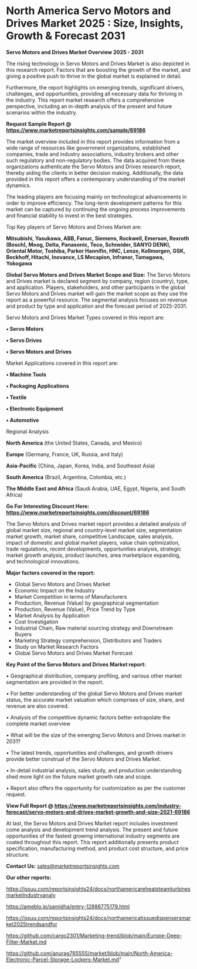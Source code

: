 # North America Servo Motors and Drives Market 2025 : Size, Insights, Growth & Forecast 2031

<Strong> Servo Motors and Drives Market Overview 2025 - 2031</strong>

The rising technology in Servo Motors and Drives Market is also depicted in this research report. Factors that are boosting the growth of the market, and giving a positive push to thrive in the global market is explained in detail.

Furthermore, the report highlights on emerging trends, significant drivers, challenges, and opportunities, providing all necessary data for thriving in the industry. This report market research offers a comprehensive perspective, including an in-depth analysis of the present and future scenarios within the industry.

<strong>Request Sample Report @ <a href=https://www.marketreportsinsights.com/sample/69186>https://www.marketreportsinsights.com/sample/69186</a></strong>

The market overview included in this report provides information from a wide range of resources like government organizations, established companies, trade and industry associations, industry brokers and other such regulatory and non-regulatory bodies. The data acquired from these organizations authenticate the Servo Motors and Drives research report, thereby aiding the clients in better decision making. Additionally, the data provided in this report offers a contemporary understanding of the market dynamics.

The leading players are focusing mainly on technological advancements in order to improve efficiency. The long-term development patterns for this market can be captured by continuing the ongoing process improvements and financial stability to invest in the best strategies.

Top Key players of Servo Motors and Drives Market are:

<strong>Mitsubishi, Yasukawa, ABB, Fanuc, Siemens, Rockwell, Emerson, Rexroth (Bosch), Moog, Delta, Panasonic, Teco, Schneider, SANYO DENKI, Oriental Motor, Toshiba, Parker Hannifin, HNC, Lenze, Kollmorgen, GSK, Beckhoff, Hitachi, Inovance, LS Mecapion, Infranor, Tamagawa, Yokogawa</strong>

<strong><b>Global Servo Motors and Drives Market Scope and Size:</b></strong>
The Servo Motors and Drives market is declared segment by company, region (country), type, and application. Players, stakeholders, and other participants in the global Servo Motors and Drives market will gain the market scope as they use the report as a powerful resource. The segmental analysis focuses on revenue and product by type and application and the forecast period of 2025-2031.

Servo Motors and Drives Market Types covered in this report are:

<strong>• Servo Motors

• Servo Drives

• Servo Motors and Drives</strong>

Market Applications covered in this report are:

<strong>• Machine Tools

• Packaging Applications

• Textile

• Electronic Equipment

• Automotive</strong> 

Regional Analysis

<strong>North America</strong> (the United States, Canada, and Mexico)

<strong>Europe</strong> (Germany, France, UK, Russia, and Italy)

<strong>Asia-Pacific</strong> (China, Japan, Korea, India, and Southeast Asia)

<strong>South America</strong> (Brazil, Argentina, Colombia, etc.)

<strong>The Middle East and Africa</strong> (Saudi Arabia, UAE, Egypt, Nigeria, and South Africa)

<strong>Go For Interesting Discount Here: <a href=https://www.marketreportsinsights.com/discount/69186>https://www.marketreportsinsights.com/discount/69186</a></strong>

The Servo Motors and Drives market report provides a detailed analysis of global market size, regional and country-level market size, segmentation market growth, market share, competitive Landscape, sales analysis, impact of domestic and global market players, value chain optimization, trade regulations, recent developments, opportunities analysis, strategic market growth analysis, product launches, area marketplace expanding, and technological innovations.

<strong><b>Major factors covered in the report:</b></strong>
<ul>
  <li>Global Servo Motors and Drives Market </li>
  <li>Economic Impact on the Industry</li>
  <li>Market Competition in terms of Manufacturers</li>
  <li>Production, Revenue (Value) by geographical segmentation</li>
  <li>Production, Revenue (Value), Price Trend by Type</li>
  <li>Market Analysis by Application</li>
  <li>Cost Investigation</li>
  <li>Industrial Chain, Raw material sourcing strategy and Downstream Buyers</li>
  <li>Marketing Strategy comprehension, Distributors and Traders</li>
  <li>Study on Market Research Factors</li>
  <li>Global Servo Motors and Drives Market Forecast</li>
</ul>

<strong><b>Key Point of the Servo Motors and Drives Market report:</b></strong>

• Geographical distribution, company profiling, and various other market segmentation are provided in the report.

• For better understanding of the global Servo Motors and Drives market status, the accurate market valuation which comprises of size, share, and revenue are also covered.

• Analysis of the competitive dynamic factors better extrapolate the complete market overview

• What will be the size of the emerging Servo Motors and Drives market in 2031?

• The latest trends, opportunities and challenges, and growth drivers provide better construal of the Servo Motors and Drives Market.

• In-detail industrial analysis, sales study, and production understanding shed more light on the future market growth rate and scope.

• Report also offers the opportunity for customization as per the customer request.

<strong><b>View Full Report @ <a href=https://www.marketreportsinsights.com/industry-forecast/servo-motors-and-drives-market-growth-and-size-2021-69186>https://www.marketreportsinsights.com/industry-forecast/servo-motors-and-drives-market-growth-and-size-2021-69186</a></b></strong>


At last, the Servo Motors and Drives Market report includes investment come analysis and development trend analysis. The present and future opportunities of the fastest growing international industry segments are coated throughout this report. This report additionally presents product specification, manufacturing method, and product cost structure, and price structure.

<strong>Contact Us:</strong>
sales@marketreportsinsights.com

<strong>Our other reports:</strong>

<a href=https://issuu.com/reportsinsights24/docs/northamericareheatsteamturbinesmarketindustryanaly>https://issuu.com/reportsinsights24/docs/northamericareheatsteamturbinesmarketindustryanaly</a>

<a href=https://ameblo.jp/samidha/entry-12886775179.html>https://ameblo.jp/samidha/entry-12886775179.html</a>

<a href=https://issuu.com/reportsinsights24/docs/northamericatissuedispensersmarket2025trendsandfor>https://issuu.com/reportsinsights24/docs/northamericatissuedispensersmarket2025trendsandfor</a>

<a href=https://github.com/cargo2301/Marketing-trend/blob/main/Europe-Deep-Filter-Market.md>https://github.com/cargo2301/Marketing-trend/blob/main/Europe-Deep-Filter-Market.md</a>

<a href=https://github.com/anurag765555/market/blob/main/North-America-Electronic-Parcel-Storage-Lockers-Market.md>https://github.com/anurag765555/market/blob/main/North-America-Electronic-Parcel-Storage-Lockers-Market.md</a>"
